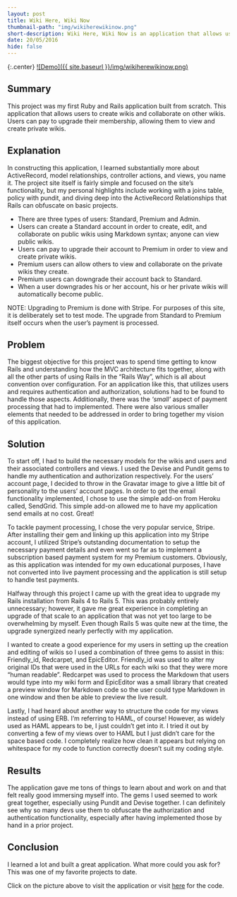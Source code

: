 ```yaml
---
layout: post
title: Wiki Here, Wiki Now
thumbnail-path: "img/wikiherewikinow.png"
short-description: Wiki Here, Wiki Now is an application that allows users to create wikis and collaborate on other wikis.
date: 20/05/2016
hide: false
---
```


{:.center}
[![Demo]({{ site.baseurl }}/img/wikiherewikinow.png)](https://blooming-plains-48367.herokuapp.com/)

## Summary

This project was my first Ruby and Rails application built from scratch. This application that allows users to create wikis and collaborate on other wikis. Users can pay to upgrade their membership, allowing them to view and create private wikis.

## Explanation

In constructing this application, I learned substantially more about ActiveRecord, model relationships, controller actions, and views, you name it. The project site itself is fairly simple and focused on the site’s functionality, but my personal highlights include working with a joins table, policy with pundit, and diving deep into the ActiveRecord Relationships that Rails can obfuscate on basic projects.

*   There are three types of users: Standard, Premium and Admin.
*   Users can create a Standard account in order to create, edit, and collaborate on public wikis using Markdown syntax; anyone can view public wikis.
*   Users can pay to upgrade their account to Premium in order to view and create private wikis.
*   Premium users can allow others to view and collaborate on the private wikis they create.
*   Premium users can downgrade their account back to Standard.
*   When a user downgrades his or her account, his or her private wikis will automatically become public.

NOTE: Upgrading to Premium is done with Stripe. For purposes of this site, it is deliberately set to test mode. The upgrade from Standard to Premium itself occurs when the user’s payment is processed.

## Problem

The biggest objective for this project was to spend time getting to know Rails and understanding how the MVC architecture fits together, along with all the other parts of using Rails in the “Rails Way”, which is all about convention over configuration.
For an application like this, that utilizes users and requires authentication and authorization, solutions had to be found to handle those aspects. Additionally, there was the _‘small’_ aspect of payment processing that had to implemented.
There were also various smaller elements that needed to be addressed in order to bring together my vision of this application.

## Solution

To start off, I had to build the necessary models for the wikis and users and their associated controllers and views. I used the Devise and Pundit gems to handle my authentication and authorization respectively. For the users’ account page, I decided to throw in the Gravatar image to give a little bit of personality to the users’ account pages. In order to get the email functionality implemented, I chose to use the simple add-on from Heroku called, SendGrid. This simple add-on allowed me to have my application send emails at no cost. Great!

To tackle payment processing, I chose the very popular service, Stripe. After installing their gem and linking up this application into my Stripe account, I utilized Stripe’s outstanding documentation to setup the necessary payment details and even went so far as to implement a subscription based payment system for my Premium customers. Obviously, as this application was intended for my own educational purposes, I have not converted into live payment processing and the application is still setup to handle test payments.

Halfway through this project I came up with the great idea to upgrade my Rails installation from Rails 4 to Rails 5. This was probably entirely unnecessary; however, it gave me great experience in completing an upgrade of that scale to an application that was not yet too large to be overwhelming by myself. Even though Rails 5 was quite new at the time, the upgrade synergized nearly perfectly with my application.

I wanted to create a good experience for my users in setting up the creation and editing of wikis so I used a combination of three gems to assist in this: Friendly_id, Redcarpet, and EpicEditor. Friendly_id was used to alter my original IDs that were used in the URLs for each wiki so that they were more “human readable”. Redcarpet was used to process the Markdown that users would type into my wiki form and EpicEditor was a small library that created a preview window for Markdown code so the user could type Markdown in one window and then be able to preview the live result.

Lastly, I had heard about another way to structure the code for my views instead of using ERB. I’m referring to HAML, of course! However, as widely used as HAML appears to be, I just couldn’t get into it. I tried it out by converting a few of my views over to HAML but I just didn’t care for the space based code. I completely realize how clean it appears but relying on whitespace for my code to function correctly doesn’t suit my coding style.

## Results

The application gave me tons of things to learn about and work on and that felt really good immersing myself into. The gems I used seemed to work great together, especially using Pundit and Devise together. I can definitely see why so many devs use them to obfuscate the authorization and authentication functionality, especially after having implemented those by hand in a prior project.

## Conclusion

I learned a lot and built a great application. What more could you ask for? This was one of my favorite projects to date.

Click on the picture above to visit the application or visit [here](https://github.com/CaseyBennington/Wiki-Here-Wiki-Now) for the code.
